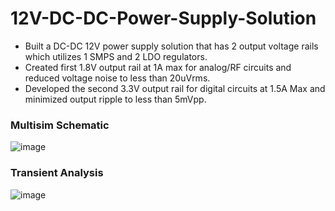 # 12V-DC-DC-Power-Supply-Solution

*	Built a DC-DC 12V power supply solution that has 2 output voltage rails which utilizes 1 SMPS and 2 LDO regulators.
*	Created first 1.8V output rail at 1A max for analog/RF circuits and reduced voltage noise to less than 20uVrms.
*	Developed the second 3.3V output rail for digital circuits at 1.5A Max and minimized output ripple to less than 5mVpp.

### Multisim Schematic ###
![image](https://user-images.githubusercontent.com/68084112/136662405-63acf1f0-6442-4af3-bd5b-5e3fc464d0c0.png)

### Transient Analysis ###
![image](https://user-images.githubusercontent.com/68084112/136662447-25b149e4-934d-40be-be94-58e1b5db010f.png)

